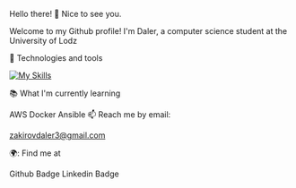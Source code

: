 Hello there! 👋 Nice to see you.

Welcome to my Github profile!
I'm Daler, a computer science student at the University of Lodz

🧰 Technologies and tools

[![My Skills](https://skills.thijs.gg/icons?i=docker,python,bash,ansible,linux,jenkins,git,jira)](https://skills.thijs.gg)


📚 What I'm currently learning

AWS
Docker
Ansible
📫 Reach me by email:

zakirovdaler3@gmail.com

🌍: Find me at

Github Badge Linkedin Badge

